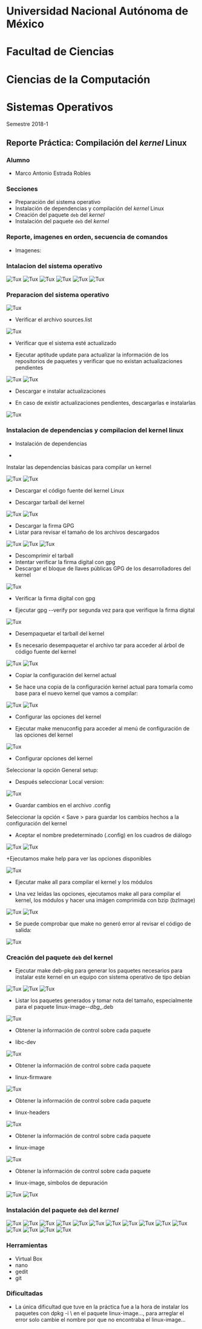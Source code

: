 ﻿# Universidad Nacional Autónoma de México
# Facultad de Ciencias
# Ciencias de la Computación
# Sistemas Operativos

Semestre 2018-1

## Reporte Práctica: Compilación del *kernel* Linux

### Alumno

+ Marco Antonio Estrada Robles

### Secciones

+ Preparación del sistema operativo
+ Instalación de dependencias y compilación del *kernel* Linux
+ Creación del paquete `deb` del  *kernel*
+ Instalación del paquete `deb` del  *kernel*

### Reporte, imagenes en orden, secuencia de comandos
+ Imagenes: 

### Intalacion del sistema operativo

![Tux](https://github.com/ChampionSean/CompilacionKernel/blob/master/img/Captura%20de%20pantalla%20(25).png)
![Tux](https://github.com/ChampionSean/CompilacionKernel/blob/master/img/Captura%20de%20pantalla%20(26).png)
![Tux](https://github.com/ChampionSean/CompilacionKernel/blob/master/img/Captura%20de%20pantalla%20(27).png)
![Tux](https://github.com/ChampionSean/CompilacionKernel/blob/master/img/Captura%20de%20pantalla%20(28).png)
![Tux](https://github.com/ChampionSean/CompilacionKernel/blob/master/img/Captura%20de%20pantalla%20(29).png)
![Tux](https://github.com/ChampionSean/CompilacionKernel/blob/master/img/Captura%20de%20pantalla%20(30).png)

### Preparacion del sistema operativo

![Tux](https://github.com/ChampionSean/CompilacionKernel/blob/master/img/Captura%20de%20pantalla%20(31).png)

+ Verificar el archivo sources.list

![Tux](https://github.com/ChampionSean/CompilacionKernel/blob/master/img/Captura%20de%20pantalla%20(32).png)

+ Verificar que el sistema esté actualizado


+ Ejecutar aptitude update para actualizar la información de los repositorios de paquetes y verificar que no existan actualizaciones pendientes

![Tux](https://github.com/ChampionSean/CompilacionKernel/blob/master/img/Captura%20de%20pantalla%20(33).png)
![Tux](https://github.com/ChampionSean/CompilacionKernel/blob/master/img/Captura%20de%20pantalla%20(34).png)

+ Descargar e instalar actualizaciones


+ En caso de existir actualizaciones pendientes, descargarlas e instalarlas

![Tux](https://github.com/ChampionSean/CompilacionKernel/blob/master/img/Captura%20de%20pantalla%20(35).png)

### Instalacion de dependencias y compilacion del kernel linux

+ Instalación de dependencias

+ 
Instalar las dependencias básicas para compilar un kernel

![Tux](https://github.com/ChampionSean/CompilacionKernel/blob/master/img/Captura%20de%20pantalla%20(36).png)
![Tux](https://github.com/ChampionSean/CompilacionKernel/blob/master/img/Captura%20de%20pantalla%20(37).png)

+ Descargar el código fuente del kernel Linux



+ Descargar tarball del kernel

![Tux](https://github.com/ChampionSean/CompilacionKernel/blob/master/img/Captura%20de%20pantalla%20(38).png)
![Tux](https://github.com/ChampionSean/CompilacionKernel/blob/master/img/Captura%20de%20pantalla%20(39).png)

+ Descargar la firma GPG
+ Listar para revisar el tamaño de los archivos descargados

![Tux](https://github.com/ChampionSean/CompilacionKernel/blob/master/img/Captura%20de%20pantalla%20(40).png)
![Tux](https://github.com/ChampionSean/CompilacionKernel/blob/master/img/Captura%20de%20pantalla%20(41).png)
![Tux](https://github.com/ChampionSean/CompilacionKernel/blob/master/img/Captura%20de%20pantalla%20(42).png)

+ Descomprimir el tarball
+ Intentar verificar la firma digital con gpg
+ Descargar el bloque de llaves públicas GPG de los desarrolladores del kernel

![Tux](https://github.com/ChampionSean/CompilacionKernel/blob/master/img/Captura%20de%20pantalla%20(43).png)

+ Verificar la firma digital con gpg



+ Ejecutar gpg --verify por segunda vez para que verifique la firma digital

![Tux](https://github.com/ChampionSean/CompilacionKernel/blob/master/img/Captura%20de%20pantalla%20(44).png)

+ Desempaquetar el tarball del kernel



+ Es necesario desempaquetar el archivo tar para acceder al árbol de código fuente del kernel

![Tux](https://github.com/ChampionSean/CompilacionKernel/blob/master/img/Captura%20de%20pantalla%20(45).png)
![Tux](https://github.com/ChampionSean/CompilacionKernel/blob/master/img/Captura%20de%20pantalla%20(46).png)

+ Copiar la configuración del kernel actual


+ Se hace una copia de la configuración kernel actual para tomarla como base para el nuevo kernel que vamos a compilar:

![Tux](https://github.com/ChampionSean/CompilacionKernel/blob/master/img/Captura%20de%20pantalla%20(47).png)
![Tux](https://github.com/ChampionSean/CompilacionKernel/blob/master/img/Captura%20de%20pantalla%20(48).png)

+ Configurar las opciones del kernel



+ Ejecutar make menuconfig para acceder al menú de configuración de las opciones del kernel

![Tux](https://github.com/ChampionSean/CompilacionKernel/blob/master/img/Captura%20de%20pantalla%20(49).png)

+ Configurar opciones del kernel


Seleccionar la opción General setup:
+ Después seleccionar Local version:

![Tux](https://github.com/ChampionSean/CompilacionKernel/blob/master/img/Captura%20de%20pantalla%20(50).png)

+ Guardar cambios en el archivo .config


Seleccionar la opción < Save > para guardar los cambios hechos a la configuración del kernel


+ Aceptar el nombre predeterminado (.config) en los cuadros de diálogo

![Tux](https://github.com/ChampionSean/CompilacionKernel/blob/master/img/Captura%20de%20pantalla%20(51).png)
![Tux](https://github.com/ChampionSean/CompilacionKernel/blob/master/img/Captura%20de%20pantalla%20(52).png)

+Ejecutamos make help para ver las opciones disponibles

![Tux](https://github.com/ChampionSean/CompilacionKernel/blob/master/img/Captura%20de%20pantalla%20(53).png)

+ Ejecutar make all para compilar el kernel y los módulos


+ Una vez leídas las opciones, ejecutamos make all para compilar el kernel, los módulos y hacer una imágen comprimida con bzip (bzImage)

![Tux](https://github.com/ChampionSean/CompilacionKernel/blob/master/img/Captura%20de%20pantalla%20(54).png)
![Tux](https://github.com/ChampionSean/CompilacionKernel/blob/master/img/Captura%20de%20pantalla%20(55).png)

+ Se puede comprobar que make no generó error al revisar el código de salida:

![Tux](https://github.com/ChampionSean/CompilacionKernel/blob/master/img/Captura%20de%20pantalla%20(56).png)

### Creación del paquete `deb` del kernel

+ Ejecutar make deb-pkg para generar los paquetes necesarios para instalar este kernel en un equipo con sistema operativo de tipo debian

![Tux](https://github.com/ChampionSean/CompilacionKernel/blob/master/img/Captura%20de%20pantalla%20(57).png)
![Tux](https://github.com/ChampionSean/CompilacionKernel/blob/master/img/Captura%20de%20pantalla%20(58).png)
![Tux](https://github.com/ChampionSean/CompilacionKernel/blob/master/img/Captura%20de%20pantalla%20(59).png)

+ Listar los paquetes generados y tomar nota del tamaño, especialmente para el paquete linux-image-*-dbg_*.deb

![Tux](https://github.com/ChampionSean/CompilacionKernel/blob/master/img/Captura%20de%20pantalla%20(60).png)

+ Obtener la información de control sobre cada paquete



+ libc-dev
	
![Tux](https://github.com/ChampionSean/CompilacionKernel/blob/master/img/Captura%20de%20pantalla%20(61).png)

+ Obtener la información de control sobre cada paquete



+ linux-firmware

![Tux](https://github.com/ChampionSean/CompilacionKernel/blob/master/img/Captura%20de%20pantalla%20(62).png)

+ Obtener la información de control sobre cada paquete



+ linux-headers

![Tux](https://github.com/ChampionSean/CompilacionKernel/blob/master/img/Captura%20de%20pantalla%20(63).png)

+ Obtener la información de control sobre cada paquete



+ linux-image

![Tux](https://github.com/ChampionSean/CompilacionKernel/blob/master/img/Captura%20de%20pantalla%20(64).png)

+ Obtener la información de control sobre cada paquete



+ linux-image, símbolos de depuración

![Tux](https://github.com/ChampionSean/CompilacionKernel/blob/master/img/Captura%20de%20pantalla%20(65).png)
![Tux](https://github.com/ChampionSean/CompilacionKernel/blob/master/img/Captura%20de%20pantalla%20(66).png)

### Instalación del paquete `deb` del  *kernel*

![Tux](https://github.com/ChampionSean/CompilacionKernel/blob/master/img/Captura%20de%20pantalla%20(67).png)
![Tux](https://github.com/ChampionSean/CompilacionKernel/blob/master/img/Captura%20de%20pantalla%20(68).png)
![Tux](https://github.com/ChampionSean/CompilacionKernel/blob/master/img/Captura%20de%20pantalla%20(69).png)
![Tux](https://github.com/ChampionSean/CompilacionKernel/blob/master/img/Captura%20de%20pantalla%20(70).png)
![Tux](https://github.com/ChampionSean/CompilacionKernel/blob/master/img/Captura%20de%20pantalla%20(71).png)
![Tux](https://github.com/ChampionSean/CompilacionKernel/blob/master/img/Captura%20de%20pantalla%20(72).png)
![Tux](https://github.com/ChampionSean/CompilacionKernel/blob/master/img/Captura%20de%20pantalla%20(73).png)
![Tux](https://github.com/ChampionSean/CompilacionKernel/blob/master/img/Captura%20de%20pantalla%20(74).png)
![Tux](https://github.com/ChampionSean/CompilacionKernel/blob/master/img/Captura%20de%20pantalla%20(75).png)
![Tux](https://github.com/ChampionSean/CompilacionKernel/blob/master/img/Captura%20de%20pantalla%20(76).png)
![Tux](https://github.com/ChampionSean/CompilacionKernel/blob/master/img/Captura%20de%20pantalla%20(77).png)
![Tux](https://github.com/ChampionSean/CompilacionKernel/blob/master/img/Captura%20de%20pantalla%20(78).png)
![Tux](https://github.com/ChampionSean/CompilacionKernel/blob/master/img/Captura%20de%20pantalla%20(79).png)
![Tux](https://github.com/ChampionSean/CompilacionKernel/blob/master/img/Captura%20de%20pantalla%20(80).png)
![Tux](https://github.com/ChampionSean/CompilacionKernel/blob/master/img/Captura%20de%20pantalla%20(81).png)
### Herramientas
+ Virtual Box
+ nano
+ gedit
+ git

### Dificultadas
+ La única dificultad que tuve en la práctica fue a la hora de instalar los paquetes con dpkg -i \ en el paquete linux-image..., para arreglar el error solo cambie el nombre por que no encontraba el linux-image...
